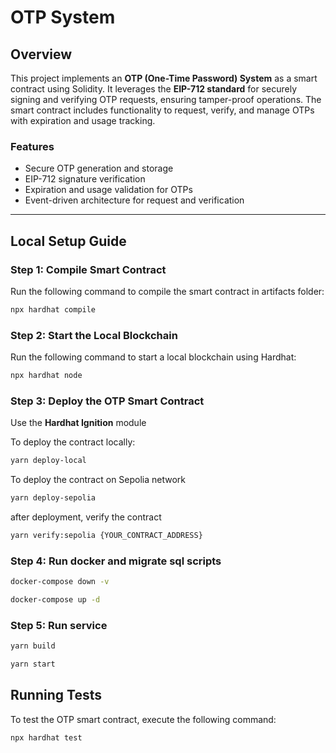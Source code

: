 # OTP System

## Overview

This project implements an **OTP (One-Time Password) System** as a smart contract using Solidity. It leverages the **EIP-712 standard** for securely signing and verifying OTP requests, ensuring tamper-proof operations. The smart contract includes functionality to request, verify, and manage OTPs with expiration and usage tracking.

### Features

- Secure OTP generation and storage
- EIP-712 signature verification
- Expiration and usage validation for OTPs
- Event-driven architecture for request and verification

---

## Local Setup Guide

### Step 1: Compile Smart Contract

Run the following command to compile the smart contract in artifacts folder:

```bash
npx hardhat compile
```

### Step 2: Start the Local Blockchain

Run the following command to start a local blockchain using Hardhat:

```bash
npx hardhat node
```

### Step 3: Deploy the OTP Smart Contract

Use the **Hardhat Ignition** module

To deploy the contract locally:

```bash
yarn deploy-local
```

To deploy the contract on Sepolia network

```bash
yarn deploy-sepolia
```

after deployment, verify the contract

```bash
yarn verify:sepolia {YOUR_CONTRACT_ADDRESS}
```

### Step 4: Run docker and migrate sql scripts

```bash
docker-compose down -v

docker-compose up -d
```

### Step 5: Run service

```bash
yarn build

yarn start
```

## Running Tests

To test the OTP smart contract, execute the following command:

```bash
npx hardhat test
```
